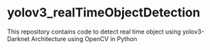 # yolov3_realTimeObjectDetection
This repository contains code to detect real time object using yolov3- Darknet Architecture using OpenCV in Python 
